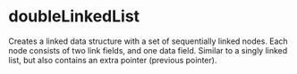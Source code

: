 # doubleLinkedList
Creates a linked data structure with a set of sequentially linked nodes. Each node consists of two link fields, and one data field. Similar to a singly linked list, but also contains an extra pointer (previous pointer). 
